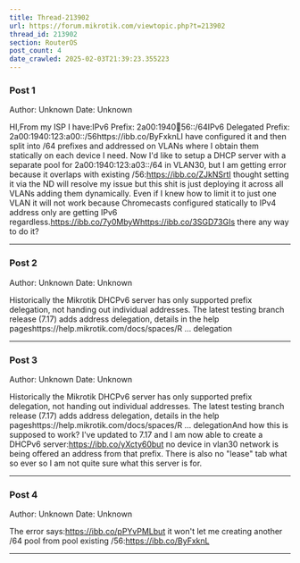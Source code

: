 ```yaml
---
title: Thread-213902
url: https://forum.mikrotik.com/viewtopic.php?t=213902
thread_id: 213902
section: RouterOS
post_count: 4
date_crawled: 2025-02-03T21:39:23.355223
---
```


### Post 1
Author: Unknown
Date: Unknown

HI,From my ISP I have:IPv6 Prefix:  2a00:1940:1234:56::/64IPv6 Delegated Prefix:  2a00:1940:123:a00::/56https://ibb.co/ByFxknLI have configured it and then split into /64 prefixes and addressed on VLANs where I obtain them statically on each device I need. Now I'd like to setup a DHCP server with a separate pool for 2a00:1940:123:a03::/64 in VLAN30, but I am getting error because it overlaps with existing /56:https://ibb.co/ZJkNSrtI thought setting it via the ND will resolve my issue but this shit is just deploying it across all VLANs adding them dynamically. Even if I knew how to limit it to just one VLAN it will not work because Chromecasts configured statically to IPv4 address only are getting IPv6 regardless.https://ibb.co/7y0MbyWhttps://ibb.co/3SGD73GIs there any way to do it?

---
### Post 2
Author: Unknown
Date: Unknown

Historically the Mikrotik DHCPv6 server has only supported prefix delegation, not handing out individual addresses. The latest testing branch release (7.17) adds address delegation, details in the help pageshttps://help.mikrotik.com/docs/spaces/R ... delegation

---
### Post 3
Author: Unknown
Date: Unknown

Historically the Mikrotik DHCPv6 server has only supported prefix delegation, not handing out individual addresses. The latest testing branch release (7.17) adds address delegation, details in the help pageshttps://help.mikrotik.com/docs/spaces/R ... delegationAnd how this is supposed to work? I've updated to 7.17 and I am now able to create a DHCPv6 server:https://ibb.co/yXcty60but no device in vlan30 network is being offered an address from that prefix. There is also no "lease" tab what so ever so I am not quite sure what this server is for.

---
### Post 4
Author: Unknown
Date: Unknown

The error says:https://ibb.co/pPYvPMLbut it won't let me creating another /64 pool from pool existing /56:https://ibb.co/ByFxknL

---
